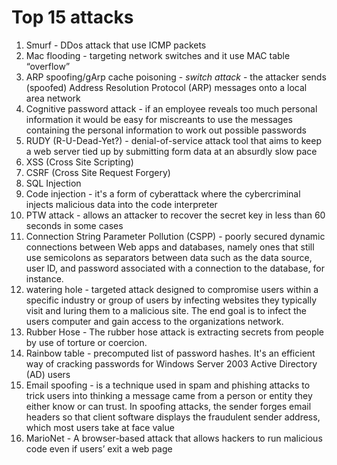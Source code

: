 # Top 15 attacks

1. Smurf - DDos attack that use ICMP packets
2. Mac flooding - targeting network switches and it use MAC table “overflow”
3. ARP spoofing/gArp cache poisoning - *switch attack* - the attacker sends (spoofed) Address Resolution Protocol (ARP) messages onto a local area network
4. Cognitive password attack - if an employee reveals too much personal information it would be easy for miscreants to use the messages containing the personal information to work out possible passwords
5. RUDY (R-U-Dead-Yet?) - denial-of-service attack tool that aims to keep a web server tied up by submitting form data at an absurdly slow pace
6. XSS (Cross Site Scripting)
7. CSRF (Cross Site Request Forgery)
8. SQL Injection
9. Code injection - it's a form of cyberattack where the cybercriminal injects malicious data into the code interpreter
10. PTW attack - allows an attacker to recover the secret key in less than 60 seconds in some cases
11. Connection String Parameter Pollution (CSPP) - poorly secured dynamic connections between Web apps and databases, namely ones that still use semicolons as separators between data such as the data source, user ID, and password associated with a connection to the database, for instance.
12. watering hole - targeted attack designed to compromise users within a specific industry or group of users by infecting websites they typically visit and luring them to a malicious site. The end goal is to infect the users computer and gain access to the organizations network.
13. Rubber Hose - The rubber hose attack is extracting secrets from people by use of torture or coercion.
14. Rainbow table - precomputed list of password hashes. It's an efficient way of cracking passwords for Windows Server 2003 Active Directory (AD) users
15. Email spoofing - is a technique used in spam and phishing attacks to trick users into thinking a message came from a person or entity they either know or can trust. In spoofing attacks, the sender forges email headers so that client software displays the fraudulent sender address, which most users take at face value
16. MarioNet - A browser-based attack that allows hackers to run malicious code even if users’ exit a web page